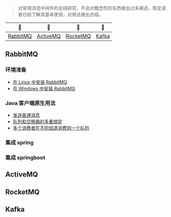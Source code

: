 

> 对常用消息中间件的总结研究，不会对概念性的东西做出过多阐述，假定读者已经了解其基本使用，对用法做出总结。


| :purple_heart: |:purple_heart: | :purple_heart: | :purple_heart: |
| :--------: | :---------: | :---------: | :---------: | 
| [RabbitMQ](#RabbitMQ) | [ActiveMQ](#ActiveMQ)|[RocketMQ](#RocketMQ) | [Kafka](#Kafka) |

## RabbitMQ

### 环境准备

* [在 Linux 中安装 RabbitMQ](https://pleuvoir.github.io/2017/09/28/rabbitmq-an-zhuang/)
* [在 Windows 中安装 RabbitMQ](https://github.com/pleuvoir/reference-samples/tree/master/spring-amqp-example)

### Java 客户端原生用法

* [发送普通消息](https://github.com/pleuvoir/mq-research/tree/master/source/rabbitmq/rabbitmq-native/src/main/java/io/github/pleuvoir/normal)
* [队列和交换器的多重绑定](https://github.com/pleuvoir/mq-research/tree/master/source/rabbitmq/rabbitmq-native/src/main/java/io/github/pleuvoir/normal)
* [多个消费者在不同信道消费同一个队列](https://github.com/pleuvoir/mq-research/tree/master/source/rabbitmq/rabbitmq-native/src/main/java/io/github/pleuvoir/normal)

### 集成 spring 

### 集成 springboot 
 
## ActiveMQ
 
## RocketMQ
 
## Kafka
